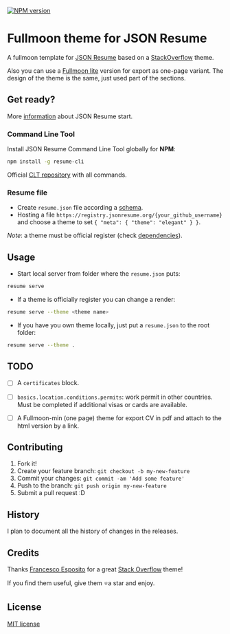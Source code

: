 <span class="jsonresume-theme-fullmoon-npmversion"><a href="https://npmjs.org/package/jsonresume-theme-fullmoon" title="View this project on NPM"><img src="https://img.shields.io/npm/v/jsonresume-theme-fullmoon.svg" alt="NPM version" /></a></span>

# Fullmoon theme for JSON Resume

A fullmoon template for [JSON Resume](https://jsonresume.org/) based on a [StackOverflow](https://github.com/phoinixi/jsonresume-theme-stackoverflow) theme.

Also you can use a [Fullmoon lite](https://github.com/IsFilimonov/jsonresume-theme-fullmoon-lite) version for export as one-page variant. The design of the theme is the same, just used part of the sections.

## Get ready?
More [information](https://jsonresume.org/getting-started/) about JSON Resume start.

### Command Line Tool
Install JSON Resume Command Line Tool globally for **NPM**:
```bash
npm install -g resume-cli
```

Official [CLT repository](https://github.com/jsonresume/resume-cli) with all commands.


### Resume file
- Create `resume.json` file according a [schema](https://jsonresume.org/schema/).
- Hosting a file `https://registry.jsonresume.org/{your_github_username}` and choose a theme to set `{ "meta": { "theme": "elegant" } }`. 

*Note*: a theme must be official register (check [dependencies](https://github.com/jsonresume/registry-functions/blob/master/functions/package.json)).


## Usage

- Start local server from folder where the `resume.json` puts:
```bash
resume serve
```

- If a theme is officially register you can change a render:
```bash
resume serve --theme <theme name>
```

- If you have you own theme locally, just put a `resume.json` to the root folder:
```bash
resume serve --theme .
```

## TODO
- [ ] A `certificates` block.
- [ ] `basics.location.conditions.permits`: work permit in other countries. Must be completed if additional visas or cards are available.
- [ ] A Fullmoon-min (one page) theme for export CV in pdf and attach to the html version by a link.


## Contributing

1. Fork it!
2. Create your feature branch: `git checkout -b my-new-feature`
3. Commit your changes: `git commit -am 'Add some feature'`
4. Push to the branch: `git push origin my-new-feature`
5. Submit a pull request :D


## History

I plan to document all the history of changes in the releases.


## Credits
Thanks [Francesco Esposito](https://francesco.netlify.com/) for a great [Stack Overflow](https://github.com/phoinixi/jsonresume-theme-stackoverflow) theme!

If you find them useful, give them ⭐a star and enjoy.


## License

[MIT license](https://github.com/IsFilimonov/jsonresume-theme-fullmoon/blob/main/LICENSE)
